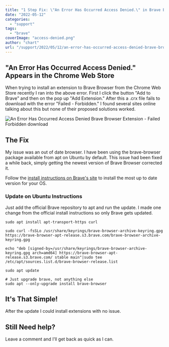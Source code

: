 ```yaml
---
title: "1 Step Fix: \"An Error Has Occurred Access Denied.\" in Brave Browser Chrome Extension Store"
date: "2022-05-12"
categories: 
  - "support"
tags: 
  - "brave"
coverImage: "access-denied.png"
author: "chart"
url: "/support/2022/05/12/an-error-has-occurred-access-denied-brave-browser-extension-store/"
---
```


## "An Error Has Occurred Access Denied." Appears in the Chrome Web Store

When trying to install an extension to Brave Browser from the Chrome Web Store recently I ran into the above error. First I click the button "Add to Brave" and then on the pop up "Add Extension." After this a .crx file fails to download with the error "Failed - Forbidden." I found several sites online talking about this but none of their proposed solutions worked.

![An Error Has Occurred Access Denied Brave Browser Extension - Failed Forbidden download](/images/access-denied-2.png)

## The Fix

My issue was an out of date browser. I have been using the brave-browser package available from apt on Ubuntu by default. This issue had been fixed a while back, simply getting the newest version of Brave Browser corrected it.

Follow the [install instructions on Brave's site](https://brave.com/download/) to install the most up to date version for your OS.

### Update on Ubuntu Instructions

Just add the official Brave repository to apt and run the update. I made one change from the official install instructions so only Brave gets updated.

```
sudo apt install apt-transport-https curl

sudo curl -fsSLo /usr/share/keyrings/brave-browser-archive-keyring.gpg https://brave-browser-apt-release.s3.brave.com/brave-browser-archive-keyring.gpg

echo "deb [signed-by=/usr/share/keyrings/brave-browser-archive-keyring.gpg arch=amd64] https://brave-browser-apt-release.s3.brave.com/ stable main"|sudo tee /etc/apt/sources.list.d/brave-browser-release.list

sudo apt update

# Just upgrade brave, not anything else
sudo apt --only-upgrade install brave-browser
```

## It's That Simple!

After the update I could install extensions with no issue.

## Still Need help?

Leave a comment and I'll get back as quick as I can.
